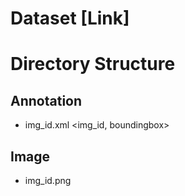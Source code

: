 # Dataset [Link]
# Directory Structure
## Annotation
- img_id.xml <img_id, boundingbox>
## Image
- img_id.png
